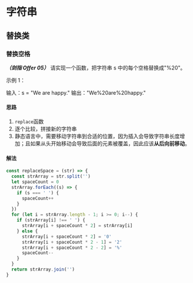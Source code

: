 # 字符串

## 替换类

### 替换空格

**_（剑指 Offer 05）_**
请实现一个函数，把字符串 s 中的每个空格替换成"%20"。

示例 1：

输入：s = "We are happy."
输出："We%20are%20happy."

#### 思路

1. `replace`函数
2. 逐个比较，拼接新的字符串
3. 静态语言中，需要移动字符串到合适的位置，因为插入会导致字符串长度增加；且如果从头开始移动会导致后面的元素被覆盖，因此应该**从后向前移动**。

#### 解法

```js
const replaceSpace = (str) => {
  const strArray = str.split('')
  let spaceCount = 0
  strArray.forEach((s) => {
    if (s === ' ') {
      spaceCount++
    }
  })
  for (let i = strArray.length - 1; i >= 0; i--) {
    if (strArray[i] !== ' ') {
      strArray[i + spaceCount * 2] = strArray[i]
    } else {
      strArray[i + spaceCount * 2] = '0'
      strArray[i + spaceCount * 2 - 1] = '2'
      strArray[i + spaceCount * 2 - 2] = '%'
      spaceCount--
    }
  }
  return strArray.join('')
}
```
